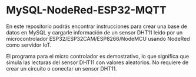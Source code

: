 # MySQL-NodeRed-ESP32-MQTT
En este repositorio podrás encontrar instrucciones para crear una base de datos en MySQL y cargarle información de un sensor DHT11 leido por un microcontrolador ESP32/ESP32CAM/ESP8266/NodeMCU usando NodeRed como servidor IoT.

El programa para el micro controlador es demostrativo, lo que significa que simula las lecturas del sensor DHT11 con valores aleatorios. No requiere de crear un circuito o conectar un sensor DHT11.
